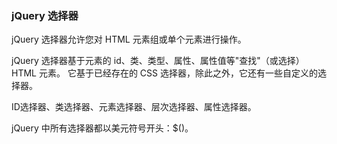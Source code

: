 ### **jQuery 选择器**

jQuery 选择器允许您对 HTML 元素组或单个元素进行操作。

jQuery 选择器基于元素的 id、类、类型、属性、属性值等"查找"（或选择）HTML 元素。 它基于已经存在的 CSS 选择器，除此之外，它还有一些自定义的选择器。

ID选择器、类选择器、元素选择器、层次选择器、属性选择器。

jQuery 中所有选择器都以美元符号开头：$()。